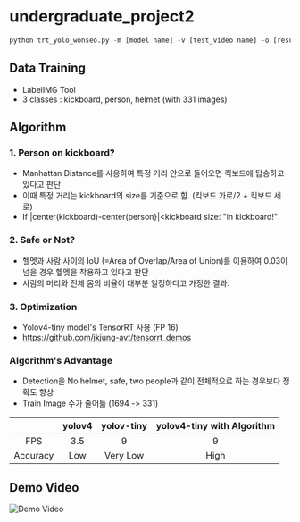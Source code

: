 # undergraduate_project2

```python
python trt_yolo_wonseo.py -m [model name] -v [test_video name] -o [result_video name] 
```


## Data Training
* LabelIMG Tool
* 3 classes : kickboard, person, helmet (with 331 images)

## Algorithm
### 1. Person on kickboard?
  * Manhattan Distance를 사용하여 특정 거리 안으로 들어오면 킥보드에 탑승하고 있다고 판단
  * 이때 특정 거리는 kickboard의 size를 기준으로 함. (킥보드 가로/2 + 킥보드 세로)
  * If |center(kickboard)-center(person}|<kickboard size: "in kickboard!"
                                                  
### 2. Safe or Not?
  * 헬멧과 사람 사이의 IoU (=Area of Overlap/Area of Union)를 이용하여 0.03이 넘을 경우 헬멧을 착용하고 있다고 판단
  * 사람의 머리와 전체 몸의 비율이 대부분 일정하다고 가정한 결과.

### 3. Optimization
  * Yolov4-tiny model's TensorRT 사용 (FP 16)
  * https://github.com/jkjung-avt/tensorrt_demos


### Algorithm's Advantage
* Detection을 No helmet, safe, two people과 같이 전체적으로 하는 경우보다 정확도 향상
* Train Image 수가 줄어듦 (1694 -> 331)


||yolov4| yolov-tiny|yolov4-tiny with Algorithm|
|:---:|:---:|:---:|:---:|
|FPS|3.5|9|9|
|Accuracy|Low|Very Low|High|                     


## Demo Video
![Demo Video](./demo2.gif)
